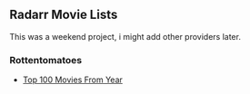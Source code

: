 ## Radarr Movie Lists

This was a weekend project, i might add other providers later. 

### Rottentomatoes

- [Top 100 Movies From Year](https://github.com/silentdot/rottentomatoes_radarr_lists/top_100_movies_from/)
